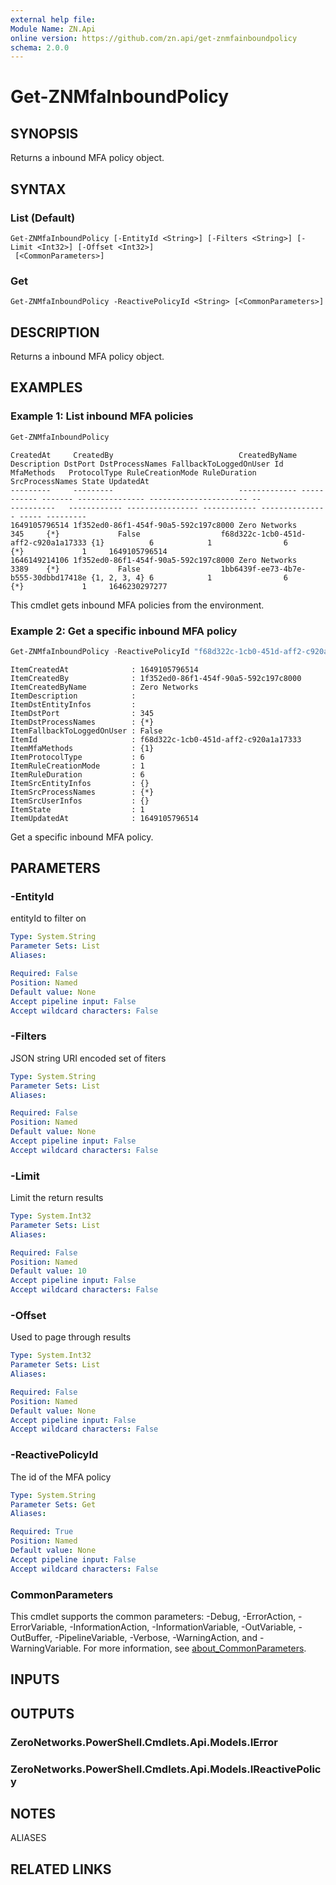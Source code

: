 ```yaml
---
external help file:
Module Name: ZN.Api
online version: https://github.com/zn.api/get-znmfainboundpolicy
schema: 2.0.0
---
```


# Get-ZNMfaInboundPolicy

## SYNOPSIS
Returns a inbound MFA policy object.

## SYNTAX

### List (Default)
```
Get-ZNMfaInboundPolicy [-EntityId <String>] [-Filters <String>] [-Limit <Int32>] [-Offset <Int32>]
 [<CommonParameters>]
```

### Get
```
Get-ZNMfaInboundPolicy -ReactivePolicyId <String> [<CommonParameters>]
```

## DESCRIPTION
Returns a inbound MFA policy object.

## EXAMPLES

### Example 1: List inbound MFA policies
```powershell
Get-ZNMfaInboundPolicy
```

```output
CreatedAt     CreatedBy                            CreatedByName Description DstPort DstProcessNames FallbackToLoggedOnUser Id                                   MfaMethods   ProtocolType RuleCreationMode RuleDuration SrcProcessNames State UpdatedAt
---------     ---------                            ------------- ----------- ------- --------------- ---------------------- --                                   ----------   ------------ ---------------- ------------ --------------- ----- ---------
1649105796514 1f352ed0-86f1-454f-90a5-592c197c8000 Zero Networks             345     {*}             False                  f68d322c-1cb0-451d-aff2-c920a1a17333 {1}          6            1                6            {*}             1     1649105796514
1646149214106 1f352ed0-86f1-454f-90a5-592c197c8000 Zero Networks             3389    {*}             False                  1bb6439f-ee73-4b7e-b555-30dbbd17418e {1, 2, 3, 4} 6            1                6            {*}             1     1646230297277
```

This cmdlet gets inbound MFA policies from the environment.

### Example 2: Get a specific inbound MFA policy
```powershell
Get-ZNMfaInboundPolicy -ReactivePolicyId "f68d322c-1cb0-451d-aff2-c920a1a17333"
```

```output
ItemCreatedAt              : 1649105796514                                                                                                                                                                                                                         ItemCreatedBy              : 1f352ed0-86f1-454f-90a5-592c197c8000
ItemCreatedByName          : Zero Networks
ItemDescription            : 
ItemDstEntityInfos         : 
ItemDstPort                : 345
ItemDstProcessNames        : {*}
ItemFallbackToLoggedOnUser : False
ItemId                     : f68d322c-1cb0-451d-aff2-c920a1a17333
ItemMfaMethods             : {1}
ItemProtocolType           : 6
ItemRuleCreationMode       : 1
ItemRuleDuration           : 6
ItemSrcEntityInfos         : {}
ItemSrcProcessNames        : {*}
ItemSrcUserInfos           : {}
ItemState                  : 1
ItemUpdatedAt              : 1649105796514
```

Get a specific inbound MFA policy.

## PARAMETERS

### -EntityId
entityId to filter on

```yaml
Type: System.String
Parameter Sets: List
Aliases:

Required: False
Position: Named
Default value: None
Accept pipeline input: False
Accept wildcard characters: False
```

### -Filters
JSON string URI encoded set of fiters

```yaml
Type: System.String
Parameter Sets: List
Aliases:

Required: False
Position: Named
Default value: None
Accept pipeline input: False
Accept wildcard characters: False
```

### -Limit
Limit the return results

```yaml
Type: System.Int32
Parameter Sets: List
Aliases:

Required: False
Position: Named
Default value: 10
Accept pipeline input: False
Accept wildcard characters: False
```

### -Offset
Used to page through results

```yaml
Type: System.Int32
Parameter Sets: List
Aliases:

Required: False
Position: Named
Default value: None
Accept pipeline input: False
Accept wildcard characters: False
```

### -ReactivePolicyId
The id of the MFA policy

```yaml
Type: System.String
Parameter Sets: Get
Aliases:

Required: True
Position: Named
Default value: None
Accept pipeline input: False
Accept wildcard characters: False
```

### CommonParameters
This cmdlet supports the common parameters: -Debug, -ErrorAction, -ErrorVariable, -InformationAction, -InformationVariable, -OutVariable, -OutBuffer, -PipelineVariable, -Verbose, -WarningAction, and -WarningVariable. For more information, see [about_CommonParameters](http://go.microsoft.com/fwlink/?LinkID=113216).

## INPUTS

## OUTPUTS

### ZeroNetworks.PowerShell.Cmdlets.Api.Models.IError

### ZeroNetworks.PowerShell.Cmdlets.Api.Models.IReactivePolicy

## NOTES

ALIASES

## RELATED LINKS

